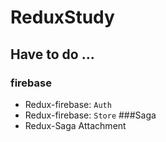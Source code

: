 # ReduxStudy

## Have to do ...
### firebase
- Redux-firebase: `Auth`
- Redux-firebase: `Store`
###Saga
- Redux-Saga Attachment

